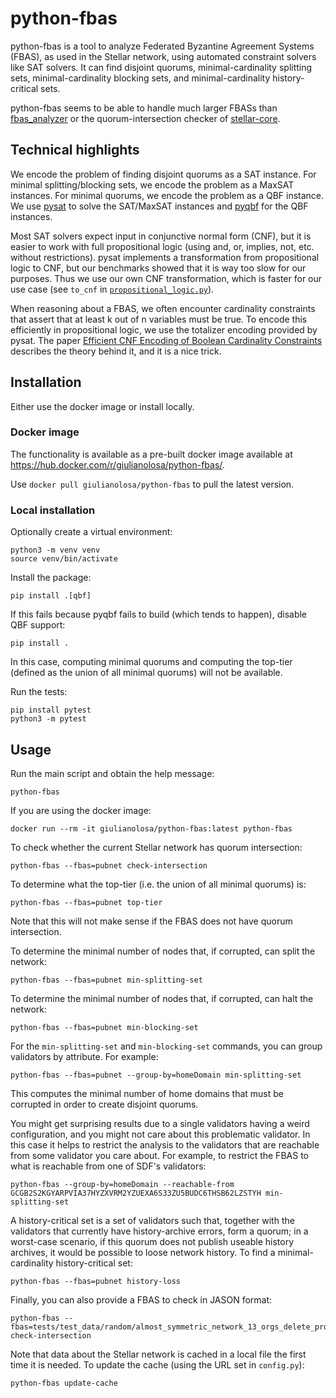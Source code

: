 # python-fbas

python-fbas is a tool to analyze Federated Byzantine Agreement Systems (FBAS), as used in the Stellar network, using automated constraint solvers like SAT solvers.
It can find disjoint quorums, minimal-cardinality splitting sets, minimal-cardinality blocking sets, and minimal-cardinality history-critical sets.

python-fbas seems to be able to handle much larger FBASs than [fbas_analyzer](https://github.com/trudi-group/fbas_analyzer) or the quorum-intersection checker of [stellar-core](https://github.com/stellar/stellar-core/).

## Technical highlights

We encode the problem of finding disjoint quorums as a SAT instance.
For minimal splitting/blocking sets, we encode the problem as a MaxSAT instances.
For minimal quorums, we encode the problem as a QBF instance.
We use [pysat](https://pysathq.github.io/) to solve the SAT/MaxSAT instances and [pyqbf](https://qbf.pages.sai.jku.at/pyqbf/) for the QBF instances.

Most SAT solvers expect input in conjunctive normal form (CNF), but it is easier to work with full propositional logic (using and, or, implies, not, etc. without restrictions).
pysat implements a transformation from propositional logic to CNF, but our benchmarks showed that it is way too slow for our purposes.
Thus we use our own CNF transformation, which is faster for our use case (see `to_cnf` in [`propositional_logic.py`](./python_fbas/propositional_logic.py)).

When reasoning about a FBAS, we often encounter cardinality constraints that assert that at least k out of n variables must be true.
To encode this efficiently in propositional logic, we use the totalizer encoding provided by pysat.
The paper [Efficient CNF Encoding of Boolean Cardinality Constraints](https://citeseerx.ist.psu.edu/document?repid=rep1&type=pdf&doi=a9481bf4ce2b5c20d2e282dd69dcb92bddcc36c9) describes the theory behind it, and it is a nice trick.

## Installation

Either use the docker image or install locally.

### Docker image

The functionality is available as a pre-built docker image available at https://hub.docker.com/r/giulianolosa/python-fbas/.

Use `docker pull giulianolosa/python-fbas` to pull the latest version.

### Local installation

Optionally create a virtual environment:

```
python3 -m venv venv
source venv/bin/activate
```

Install the package:
```
pip install .[qbf]
```
If this fails because pyqbf fails to build (which tends to happen), disable QBF support:
```
pip install .
```
In this case, computing minimal quorums and computing the top-tier (defined as the union of all minimal quorums) will not be available.

Run the tests:
```
pip install pytest
python3 -m pytest
```

## Usage

Run the main script and obtain the help message:
```
python-fbas
```
If you are using the docker image:
```
docker run --rm -it giulianolosa/python-fbas:latest python-fbas
```

To check whether the current Stellar network has quorum intersection:
```
python-fbas --fbas=pubnet check-intersection
```

To determine what the top-tier (i.e. the union of all minimal quorums) is:
```
python-fbas --fbas=pubnet top-tier
```
Note that this will not make sense if the FBAS does not have quorum intersection.

To determine the minimal number of nodes that, if corrupted, can split the network:
```
python-fbas --fbas=pubnet min-splitting-set
```
To determine the minimal number of nodes that, if corrupted, can halt the network:
```
python-fbas --fbas=pubnet min-blocking-set
```

For the `min-splitting-set` and `min-blocking-set` commands, you can group validators by attribute.
For example:
```
python-fbas --fbas=pubnet --group-by=homeDomain min-splitting-set
```
This computes the minimal number of home domains that must be corrupted in order to create disjoint quorums.

You might get surprising results due to a single validators having a weird configuration, and you might not care about this problematic validator.
In this case it helps to restrict the analysis to the validators that are reachable from some validator you care about.
For example, to restrict the FBAS to what is reachable from one of SDF's validators:
```
python-fbas --group-by=homeDomain --reachable-from GCGB2S2KGYARPVIA37HYZXVRM2YZUEXA6S33ZU5BUDC6THSB62LZSTYH min-splitting-set
```

A history-critical set is a set of validators such that, together with the validators that currently have history-archive errors, form a quorum; in a worst-case scenario, if this quorum does not publish useable history archives, it would be possible to loose network history.
To find a minimal-cardinality history-critical set:
```
python-fbas --fbas=pubnet history-loss
```

Finally, you can also provide a FBAS to check in JASON format:
```
python-fbas --fbas=tests/test_data/random/almost_symmetric_network_13_orgs_delete_prob_factor_1.json check-intersection
```

Note that data about the Stellar network is cached in a local file the first time it is needed.
To update the cache (using the URL set in `config.py`):
```
python-fbas update-cache
```
